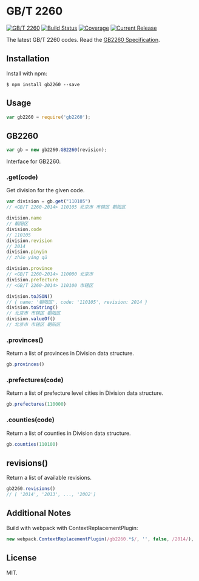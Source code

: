 # GB/T 2260

[![GB/T 2260](http://img.shields.io/badge/GB%2FT-2260-blue.svg?style=flat)](https://github.com/cn/GB2260)
[![Build Status](https://img.shields.io/travis/cn/GB2260.js.svg?style=flat)](https://travis-ci.org/cn/GB2260.js)
[![Coverage](https://img.shields.io/coveralls/cn/GB2260.js.svg?style=flat)](https://coveralls.io/r/cn/GB2260.js)
[![Current Release](https://img.shields.io/npm/v/gb2260.svg?style=flat)](https://npmjs.org/package/gb2260)

The latest GB/T 2260 codes. Read the [GB2260 Specification](https://github.com/cn/GB2260/blob/v0.2/spec.md).

## Installation

Install with npm:

    $ npm install gb2260 --save

## Usage

```js
var gb2260 = require('gb2260');
```

## GB2260

```js
var gb = new gb2260.GB2260(revision);
```

Interface for GB2260.

### .get(code)

Get division for the given code.

```js
var division = gb.get("110105")
// <GB/T 2260-2014> 110105 北京市 市辖区 朝阳区

division.name
// 朝阳区
division.code
// 110105
division.revision
// 2014
division.pinyin
// zhāo yáng qū

division.province
// <GB/T 2260-2014> 110000 北京市
division.prefecture
// <GB/T 2260-2014> 110100 市辖区

division.toJSON()
// { name: '朝阳区', code: '110105', revision: 2014 }
division.toString()
// 北京市 市辖区 朝阳区
division.valueOf()
// 北京市 市辖区 朝阳区
```

### .provinces()

Return a list of provinces in Division data structure.

```js
gb.provinces()
```

### .prefectures(code)

Return a list of prefecture level cities in Division data structure.

```js
gb.prefectures(110000)
```

### .counties(code)

Return a list of counties in Division data structure.

```js
gb.counties(110100)
```

## revisions()

Return a list of available revisions.

```js
gb2260.revisions()
// [ '2014', '2013', ..., '2002']
```

## Additional Notes

Build with webpack with ContextReplacementPlugin:

```js
new webpack.ContextReplacementPlugin(/gb2260.*$/, '', false, /2014/),
```


## License

MIT.
